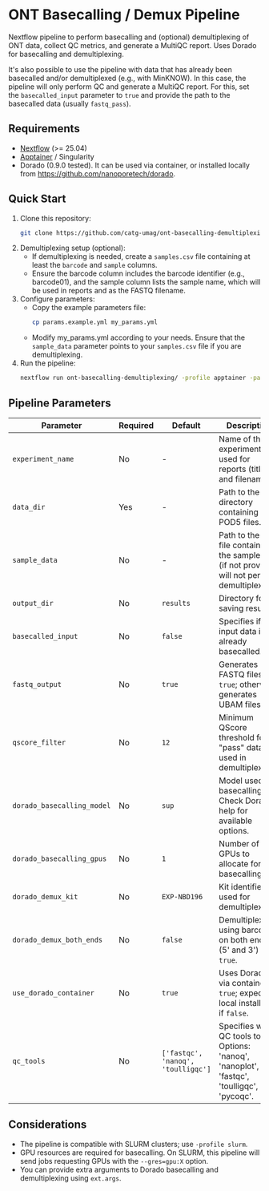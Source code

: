 # ONT Basecalling / Demux Pipeline

Nextflow pipeline to perform basecalling and (optional) demultiplexing of ONT data, collect QC metrics, and generate a MultiQC report.
Uses Dorado for basecalling and demultiplexing.

It's also possible to use the pipeline with data that has already been basecalled and/or demultiplexed (e.g., with MinKNOW).
In this case, the pipeline will only perform QC and generate a MultiQC report.
For this, set the `basecalled_input` parameter to `true` and provide the path to the basecalled data (usually `fastq_pass`).

## Requirements

- [Nextflow](https://www.nextflow.io/) (>= 25.04)
- [Apptainer](https://apptainer.org/) / Singularity
- Dorado (0.9.0 tested). It can be used via container, or installed locally from https://github.com/nanoporetech/dorado.

## Quick Start
1. Clone this repository:
	```bash
	git clone https://github.com/catg-umag/ont-basecalling-demultiplexing
	```
2. Demultiplexing setup (optional):
	- If demultiplexing is needed, create a `samples.csv` file containing at least the `barcode` and `sample` columns.
	- Ensure the barcode column includes the barcode identifier (e.g., barcode01), and the sample column lists the sample name, which will be used in reports and as the FASTQ filename.
3. Configure parameters:
	- Copy the example parameters file:
		```bash
		cp params.example.yml my_params.yml
		```
	- Modify my_params.yml according to your needs. Ensure that the `sample_data` parameter points to your `samples.csv` file if you are demultiplexing.
4. Run the pipeline:
	```bash
	nextflow run ont-basecalling-demultiplexing/ -profile apptainer -params-file my_params.yml
	```

## Pipeline Parameters

| Parameter                  | Required | Default                            | Description                                                                                         |
| -------------------------- | -------- | ---------------------------------- | --------------------------------------------------------------------------------------------------- |
| `experiment_name`          | No       | -                                  | Name of the experiment, used for reports (title and filename).                                      |
| `data_dir`                 | Yes      | -                                  | Path to the directory containing POD5 files.                                                        |
| `sample_data`              | No       | -                                  | Path to the CSV file containing the sample data (if not provided, will not perform demultiplexing). |
| `output_dir`               | No       | `results`                          | Directory for saving results.                                                                       |
| `basecalled_input`         | No       | `false`                            | Specifies if the input data is already basecalled.                                                  |
| `fastq_output`             | No       | `true`                             | Generates FASTQ files if `true`; otherwise, generates UBAM files.                                   |
| `qscore_filter`            | No       | `12`                               | Minimum QScore threshold for "pass" data, used in demultiplexing.                                   |
| `dorado_basecalling_model` | No       | `sup`                              | Model used for basecalling. Check Dorado help for available options.                                |
| `dorado_basecalling_gpus`  | No       | `1`                                | Number of GPUs to allocate for basecalling.                                                         |
| `dorado_demux_kit`         | No       | `EXP-NBD196`                       | Kit identifier used for demultiplexing.                                                             |
| `dorado_demux_both_ends`   | No       | `false`                            | Demultiplexes using barcodes on both ends (5' and 3') if `true`.                                    |
| `use_dorado_container`     | No       | `true`                             | Uses Dorado via container if `true`; expects a local installation if `false`.                       |
| `qc_tools`                 | No       | `['fastqc', 'nanoq', 'toulligqc']` | Specifies which QC tools to run. Options: 'nanoq', 'nanoplot', 'fastqc', 'toulligqc', 'pycoqc'.     |

## Considerations

- The pipeline is compatible with SLURM clusters; use `-profile slurm`.
- GPU resources are required for basecalling. On SLURM, this pipeline will send jobs requesting GPUs with the `--gres=gpu:X` option.
- You can provide extra arguments to Dorado basecalling and demultiplexing using `ext.args`.
